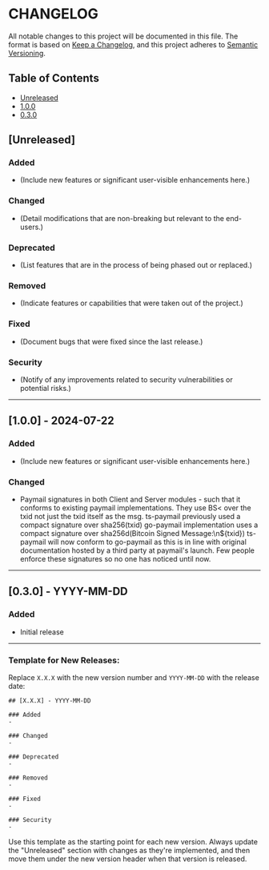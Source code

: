 # CHANGELOG

All notable changes to this project will be documented in this file. The format is based on [Keep a Changelog](https://keepachangelog.com/en/1.0.0/), and this project adheres to [Semantic Versioning](https://semver.org/spec/v2.0.0.html).

## Table of Contents

- [Unreleased](#unreleased)
- [1.0.0](#030---2024-07-22)
- [0.3.0](#020)

## [Unreleased]

### Added
- (Include new features or significant user-visible enhancements here.)

### Changed
- (Detail modifications that are non-breaking but relevant to the end-users.)

### Deprecated
- (List features that are in the process of being phased out or replaced.)

### Removed
- (Indicate features or capabilities that were taken out of the project.)

### Fixed
- (Document bugs that were fixed since the last release.)

### Security
- (Notify of any improvements related to security vulnerabilities or potential risks.)

---

## [1.0.0] - 2024-07-22

### Added
- (Include new features or significant user-visible enhancements here.)

### Changed
- Paymail signatures in both Client and Server modules - such that it conforms to existing paymail implementations. They use BS< over the txid not just the txid itself as the msg.
ts-paymail previously used a compact signature over sha256(txid)
go-paymail implementation uses a compact signature over sha256d(Bitcoin Signed Message:\n${txid})
ts-paymail will now conform to go-paymail as this is in line with original documentation hosted by a third party at paymail's launch.
Few people enforce these signatures so no one has noticed until now.

---

## [0.3.0] - YYYY-MM-DD

### Added
- Initial release

---

### Template for New Releases:

Replace `X.X.X` with the new version number and `YYYY-MM-DD` with the release date:

```
## [X.X.X] - YYYY-MM-DD

### Added
- 

### Changed
- 

### Deprecated
- 

### Removed
- 

### Fixed
- 

### Security
- 
```

Use this template as the starting point for each new version. Always update the "Unreleased" section with changes as they're implemented, and then move them under the new version header when that version is released.